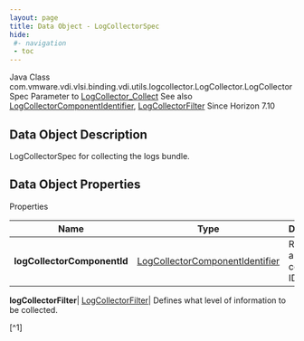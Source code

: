 ```yaml
---
layout: page
title: Data Object - LogCollectorSpec
hide:
 #- navigation
 - toc
---
```






Java Class
    com.vmware.vdi.vlsi.binding.vdi.utils.logcollector.LogCollector.LogCollectorSpec
Parameter to
     [LogCollector_Collect](vdi.utils.logcollector.LogCollector.md#collect)
See also
     [LogCollectorComponentIdentifier](vdi.utils.logcollector.LogCollector.LogCollectorComponentIdentifier.md), [LogCollectorFilter](vdi.utils.logcollector.LogCollector.LogCollectorFilter.md)
Since 
    Horizon 7.10

## Data Object Description 

LogCollectorSpec for collecting the logs bundle. 

## Data Object Properties

Properties

Name |  Type |  Description   
---|---|---  
**logCollectorComponentId**| [LogCollectorComponentIdentifier](vdi.utils.logcollector.LogCollector.LogCollectorComponentIdentifier.md)|  Represents a log component ID   
  
**logCollectorFilter**| [LogCollectorFilter](vdi.utils.logcollector.LogCollector.LogCollectorFilter.md)|  Defines what level of information to be collected.   


[^1]

  
  

  

